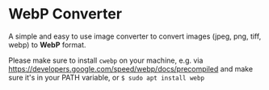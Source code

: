 # WebP Converter


A simple and easy to use image converter to convert images (jpeg, png, tiff, webp) to **WebP** format.

Please make sure to install `cwebp` on your machine, e.g. via https://developers.google.com/speed/webp/docs/precompiled
and make sure it's in your PATH variable, or `$ sudo apt install webp`

 


